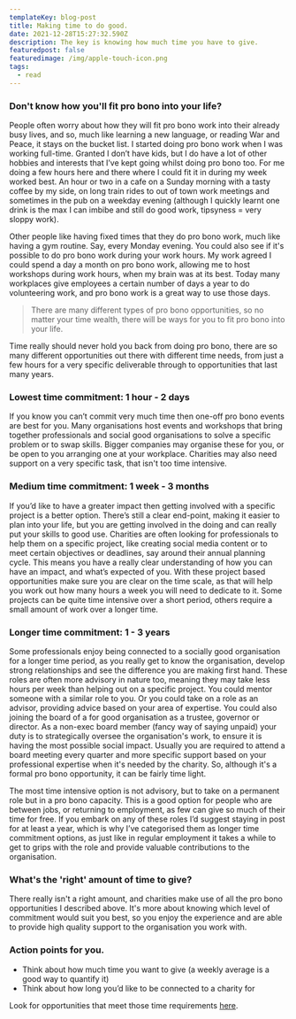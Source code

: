 ```yaml
---
templateKey: blog-post
title: Making time to do good.
date: 2021-12-28T15:27:32.590Z
description: The key is knowing how much time you have to give.
featuredpost: false
featuredimage: /img/apple-touch-icon.png
tags:
  - read
---
```

### Don't know how you'll fit pro bono into your life?

People often worry about how they will fit pro bono work into their already busy lives, and so, much like learning a new language, or reading War and Peace, it stays on the bucket list. I started doing pro bono work when I was working full-time. Granted I don’t have kids, but I do have a lot of other hobbies and interests that I’ve kept going whilst doing pro bono too. For me doing a few hours here and there where I could fit it in during my week worked best. An hour or two in a cafe on a Sunday morning with a tasty coffee by my side, on long train rides to out of town work meetings and sometimes in the pub on a weekday evening (although I quickly learnt one drink is the max I can imbibe and still do good work, tipsyness = very sloppy work).  

Other people like having fixed times that they do pro bono work, much like having a gym routine. Say, every Monday evening. You could also see if it's possible to do pro bono work during your work hours. My work agreed I could spend a day a month on pro bono work, allowing me to host workshops during work hours, when my brain was at its best. Today many workplaces give employees a certain number of days a year to do volunteering work, and pro bono work is a great way to use those days.

> There are many different types of pro bono opportunities, so no matter your time wealth, there will be ways for you to fit pro bono into your life. 

Time really should never hold you back from doing pro bono, there are so many different opportunities out there with different time needs, from just a few hours for a very specific deliverable through to opportunities that last many years.

### Lowest time commitment: 1 hour - 2 days

If you know you can’t commit very much time then one-off pro bono events are best for you. Many organisations host events and workshops that bring together professionals and social good organisations to solve a specific problem or to swap skills. Bigger companies may organise these for you, or be open to you arranging one at your workplace. Charities may also need support on a very specific task, that isn't too time intensive. 

### Medium time commitment: 1 week - 3 months

If you’d like to have a greater impact then getting involved with a specific project is a better option. There’s still a clear end-point, making it easier to plan into your life, but you are getting involved in the doing and can really put your skills to good use. Charities are often looking for professionals to help them on a specific project, like creating social media content or to meet certain objectives or deadlines, say around their annual planning cycle. This means you have a really clear understanding of how you can have an impact, and what’s expected of you. With these project based opportunities make sure you are clear on the time scale, as that will help you work out how many hours a week you will need to dedicate to it. Some projects can be quite time intensive over a short period, others require a small amount of work over a longer time.

### Longer time commitment: 1 - 3 years

Some professionals enjoy being connected to a socially good organisation for a longer time period, as you really get to know the organisation, develop strong relationships and see the difference you are making first hand. These roles are often more advisory in nature too, meaning they may take less hours per week than helping out on a specific project. You could mentor someone with a similar role to you. Or you could take on a role as an advisor, providing advice based on your area of expertise. You could also joining the board of a for good organisation as a trustee, governor or director. As a non-exec board member (fancy way of saying unpaid) your duty is to strategically oversee the organisation's work, to ensure it is having the most possible social impact. Usually you are required to attend a board meeting every quarter and more specific support based on your professional expertise when it's needed by the charity. So, although it's a formal pro bono opportunity, it can be fairly time light.

The most time intensive option is not advisory, but to take on a permanent role but in a pro bono capacity. This is a good option for people who are between jobs, or returning to employment, as few can give so much of their time for free. If you embark on any of these roles I’d suggest staying in post for at least a year, which is why I’ve categorised them as longer time commitment options, as just like in regular employment it takes a while to get to grips with the role and provide valuable contributions to the organisation. 

### What's the 'right' amount of time to give?
There really isn't a right amount, and charities make use of all the pro bono opportunities I described above. It's more about knowing which level of commitment would suit you best, so you enjoy the experience and are able to provide high quality support to the organisation you work with.

### Action points for you.

* Think about how much time you want to give (a weekly average is a good way to quantify it)
* Think about how long you’d like to be connected to a charity for

Look for opportunities that meet those time requirements [here](https://reachvolunteering.org.uk/).